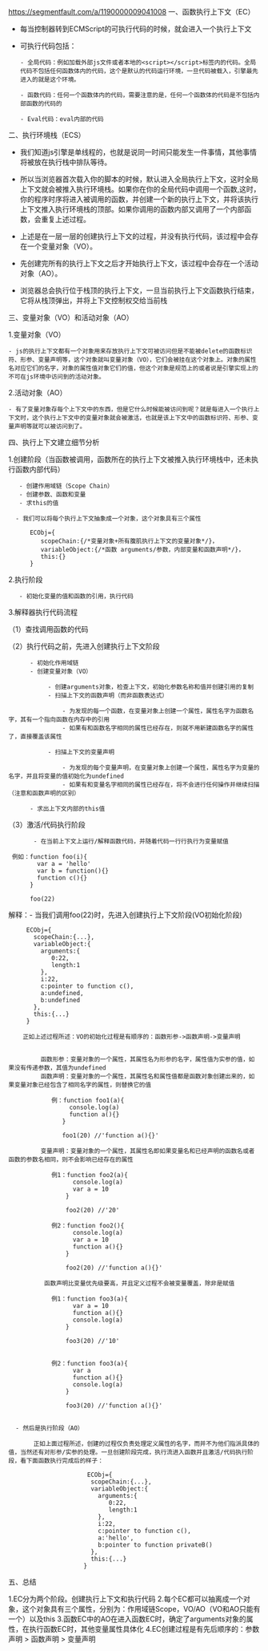 https://segmentfault.com/a/1190000009041008
一、函数执行上下文（EC）

- 每当控制器转到ECMScript的可执行代码的时候，就会进入一个执行上下文
- 可执行代码包括：

      - 全局代码：例如加载外部js文件或者本地的<script></script>标签内的代码。全局代码不包括任何函数体内的代码，这个是默认的代码运行环境，一旦代码被载入，引擎最先进入的就是这个环境。
      
      - 函数代码：任何一个函数体内的代码，需要注意的是，任何一个函数体的代码是不包括内部函数的代码的

      - Eval代码：eval内部的代码

二、执行环境栈（ECS）

 - 我们知道js引擎是单线程的，也就是说同一时间只能发生一件事情，其他事情将被放在执行栈中排队等待。
 
 - 所以当浏览器首次载入你的脚本的时候，默认进入全局执行上下文，这时全局上下文就会被推入执行环境栈。如果你在你的全局代码中调用一个函数,这时，你的程序时序将进入被调用的函数，并创建一个新的执行上下文，并将该执行上下文推入执行环境栈的顶部。如果你调用的函数内部又调用了一个内部函数，会重复上述过程。

 - 上述是在一层一层的创建执行上下文的过程，并没有执行代码，该过程中会存在一个变量对象（VO）。
 
 - 先创建完所有的执行上下文之后才开始执行上下文，该过程中会存在一个活动对象（AO）。
 
 - 浏览器总会执行位于栈顶的执行上下文，一旦当前执行上下文函数执行结束，它将从栈顶弹出，并将上下文控制权交给当前栈

三、变量对象（VO）和活动对象（AO）

 1.变量对象（VO）

    - js的执行上下文都有一个对象用来存放执行上下文可被访问但是不能被delete的函数标识符、形参、变量声明等，这个对象就叫变量对象（VO），它们会被挂在这个对象上。对象的属性名对应它们的名字，对象的属性值对象它们的值，但这个对象是规范上的或者说是引擎实现上的不可在js环境中访问到的活动对象。

 2.活动对象（AO）

    - 有了变量对象存每个上下文中的东西，但是它什么时候能被访问到呢？就是每进入一个执行上下文时，这个执行上下文中的变量对象就会被激活，也就是该上下文中的函数标识符、形参、变量声明等就可以被访问到了。

四、执行上下文建立细节分析

   1.创建阶段（当函数被调用，函数所在的执行上下文被推入执行环境栈中，还未执行函数内部代码）

       - 创建作用域链（Scope Chain）
       - 创建参数、函数和变量
       - 求this的值

      - 我们可以将每个执行上下文抽象成一个对象，这个对象具有三个属性

          ECObj={
             scopeChain:{/*变量对象+所有腹肌执行上下文的变量对象*/}，
             variableObject:{/*函数 arguments/参数，内部变量和函数声明*/}，
             this:{}
          }

   2.执行阶段

       - 初始化变量的值和函数的引用，执行代码

   3.解释器执行代码流程

   （1）查找调用函数的代码
      
   （2）执行代码之前，先进入创建执行上下文阶段

          - 初始化作用域链
          - 创建变量对象（VO）

               - 创建arguments对象，检查上下文，初始化参数名称和值并创建引用的复制
               - 扫描上下文的函数声明（而非函数表达式）

                   - 为发现的每一个函数，在变量对象上创建一个属性，属性名字为函数名字，其有一个指向函数在内存中的引用
                   - 如果有和函数名字相同的属性已经存在，则就不用新建函数名字的属性了，直接覆盖该属性
                
               - 扫描上下文的变量声明

                   - 为发现的每个变量声明，在变量对象上创建一个属性，属性名字为变量的名字，并且将变量的值初始化为undefined
                   - 如果有和变量名字相同的属性已经存在，将不会进行任何操作并继续扫描（注意和函数声明的区别）

          - 求出上下文内部的this值

   （3）激活/代码执行阶段

           - 在当前上下文上运行/解释函数代码，并随着代码一行行执行为变量赋值

     例如：function foo(i){
            var a = 'hello'
            var b = function(){}
            function c(){}
          }

          foo(22)

    
   解释：- 当我们调用foo(22)时，先进入创建执行上下文阶段(VO初始化阶段)

    
         ECObj={
           scopeChain:{...},
           variableObject:{
             arguments:{
                0:22,
                length:1
             },
             i:22,
             c:pointer to function c(),
             a:undefined,
             b:undefined
           },
           this:{...}
         }
 
        正如上述过程所述：VO的初始化过程是有顺序的：函数形参->函数声明->变量声明


             函数形参：变量对象的一个属性，其属性名为形参的名字，属性值为实参的值，如果没有传递参数，其值为undefined
             函数声明：变量对象的一个属性，其属性名和属性值都是函数对象创建出来的，如果变量对象已经包含了相同名字的属性，则替换它的值

                例：function foo1(a){
                     console.log(a)
                     function a(){}
                   }

                   foo1(20) //'function a(){}'

             变量声明：变量对象的一个属性，其属性名即如果变量名和已经声明的函数名或者函数的参数名相同，则不会影响已经存在的属性

                例1：function foo2(a){
                      console.log(a)
                      var a = 10  
                    }
              
                    foo2(20) //'20'

                例2：function foo2(){
                      console.log(a)
                      var a = 10  
                      function a(){}
                    }
              
                    foo2(20) //'function a(){}'

              函数声明比变量优先级要高，并且定义过程不会被变量覆盖，除非是赋值

                例1：function foo3(a){
                      var a = 10  
                      function a(){}
                      console.log(a)
                    }
               
                    foo3(20) //'10'

                
                例2：function foo3(a){
                      var a
                      function a(){}
                      console.log(a)
                    }
               
                    foo3(20) //'function a(){}'


      - 然后是执行阶段（AO）

           正如上面过程所述，创建的过程仅负责处理定义属性的名字，而并不为他们指派具体的值，当然还有对形参/实参的处理。一旦创建阶段完成，执行流进入函数并且激活/代码执行阶段，看下面函数执行完成后的样子：

                          ECObj={
				           scopeChain:{...},
				           variableObject:{
				             arguments:{
				                0:22,
				                length:1
				             },
				             i:22,
				             c:pointer to function c(),
				             a:'hello',
				             b:pointer to function privateB()
				           },
				           this:{...}
				         }


五、总结

  1.EC分为两个阶段。创建执行上下文和执行代码
  2.每个EC都可以抽离成一个对象，这个对象具有三个属性，分别为：作用域链Scope，VO/AO（VO和AO只能有一个）以及this
  3.函数EC中的AO在进入函数EC时，确定了arguments对象的属性，在执行函数EC时，其他变量属性具体化
  4.EC创建过程是有先后顺序的：参数声明 > 函数声明 > 变量声明
              
